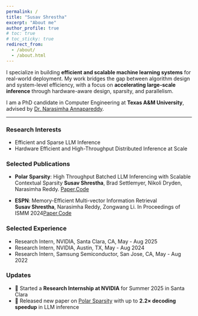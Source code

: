 ```yaml
---
permalink: /
title: "Susav Shrestha"
excerpt: "About me"
author_profile: true
# toc: true
# toc_sticky: true
redirect_from:
  - /about/
  - /about.html
---
```


<head>
  <meta name="description" content="Susav is a PhD candidate at Texas A&M University. His research focuses on building efficient and scalable machine learning systems with an emphasis on inference optimization.">
</head>

<!-- {% include toc %} -->

I specialize in building **efficient and scalable machine learning systems** for real-world deployment. My work bridges the gap between algorithm design and system-level efficiency, with a focus on **accelerating large-scale inference** through hardware-aware design, sparsity, and parallelism.

I am a PhD candidate in Computer Engineering at **Texas A&M University**, advised by [Dr. Narasimha Annapareddy](https://experts.tamu.edu/expert/narasimha-annapareddy/). 

---
### Research Interests

- Efficient and Sparse LLM Inference
- Hardware Efficient and High-Throughput Distributed Inference at Scale

### Selected Publications

- **Polar Sparsity**: High Throughput Batched LLM Inferencing with Scalable Contextual Sparsity
**Susav Shrestha**, Brad Settlemyer, Nikoli Dryden, Narasimha Reddy. [Paper](https://arxiv.org/abs/2505.14884),[Code](https://github.com/susavlsh10/Polar-Sparsity)  

- **ESPN**: Memory-Efficient Multi-vector Information Retrieval  
**Susav Shrestha**, Narasimha Reddy, Zongwang Li. In Proceedings of ISMM 2024[Paper](https://doi.org/10.1145/3652024.3665515),[Code](https://github.com/susavlsh10/ESPN-v1)

### Selected Experience

- Research Intern, NVIDIA, Santa Clara, CA, May - Aug 2025
- Research Intern, NVIDIA, Austin, TX, May - Aug 2024
- Research Intern, Samsung Semiconductor, San Jose, CA, May - Aug 2022  

### Updates
- 🔬 Started a **Research Internship at NVIDIA** for Summer 2025 in Santa Clara  
- 📄 Released new paper on [Polar Sparsity](https://arxiv.org/abs/2505.14884) with up to **2.2× decoding speedup** in LLM inference  
